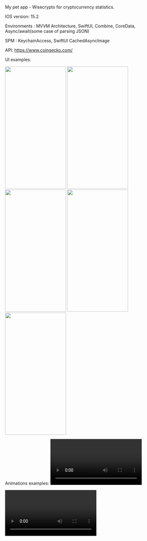 My pet app - Wisecrypto for cryptocurrency statistics.

IOS version:   15.2

Environments : MVVM Architecture,
               SwiftUI,
               Combine,
               CoreData,
               Async/await(some case of parsing JSON)

SPM :          KeychainAccess,
               SwiftUI CachedAsyncImage 

API:          https://www.coingecko.com/

UI examples:

<img src="https://user-images.githubusercontent.com/61916414/228845056-ff9758c4-9e7b-4759-a954-c1738d9b45ff.png" width="200" height="400" /> <img src="https://user-images.githubusercontent.com/61916414/228845080-bfabc602-0a54-441d-8fc0-896129b0cb9d.png" width="200" height="400" /> <img src="https://user-images.githubusercontent.com/61916414/228845118-c9c98910-2ed3-4ac3-b3aa-7999b48aa965.png" width="200" height="400" /> <img src="https://user-images.githubusercontent.com/61916414/228845136-11327749-0e98-43e8-a830-f4585054bbf0.png" width="200" height="400" /> <img src="https://user-images.githubusercontent.com/61916414/228845147-fbe00f82-80e8-4938-b378-fd274e32bae2.png" width="200" height="400" />

Animations examples:
<video src="https://user-images.githubusercontent.com/61916414/228845579-30f61715-c1c1-4208-a4de-178015b3cd29.mp4 https://user-images.githubusercontent.com/61916414/228845663-7cc0a19b-c1bf-4cf5-9946-e02636150025.mp4"> 
  
  
  <video src="https://user-images.githubusercontent.com/61916414/228845663-7cc0a19b-c1bf-4cf5-9946-e02636150025.mp4">

 



<video src="https://user-images.githubusercontent.com/61916414/228845692-d6927f10-3b30-4939-92eb-9da3779c38fb.mp4" />

<video src="https://user-images.githubusercontent.com/61916414/228845730-14c26b0a-fe66-4387-9543-2e2595d66236.mp4" />
